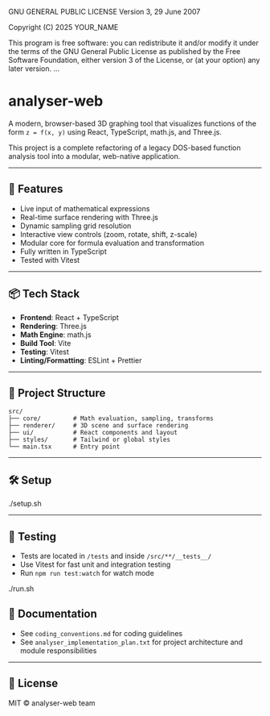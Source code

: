 GNU GENERAL PUBLIC LICENSE
Version 3, 29 June 2007

Copyright (C) 2025 YOUR_NAME

This program is free software: you can redistribute it and/or modify
it under the terms of the GNU General Public License as published by
the Free Software Foundation, either version 3 of the License, or
(at your option) any later version.
...


# analyser-web

A modern, browser-based 3D graphing tool that visualizes functions of the form `z = f(x, y)` using React, TypeScript, math.js, and Three.js.

This project is a complete refactoring of a legacy DOS-based function analysis tool into a modular, web-native application.

---

## 🚀 Features

- Live input of mathematical expressions
- Real-time surface rendering with Three.js
- Dynamic sampling grid resolution
- Interactive view controls (zoom, rotate, shift, z-scale)
- Modular core for formula evaluation and transformation
- Fully written in TypeScript
- Tested with Vitest

---

## 📦 Tech Stack

- **Frontend**: React + TypeScript
- **Rendering**: Three.js
- **Math Engine**: math.js
- **Build Tool**: Vite
- **Testing**: Vitest
- **Linting/Formatting**: ESLint + Prettier

---

## 📂 Project Structure

```
src/
├── core/         # Math evaluation, sampling, transforms
├── renderer/     # 3D scene and surface rendering
├── ui/           # React components and layout
├── styles/       # Tailwind or global styles
└── main.tsx      # Entry point
```

---

## 🛠️ Setup

./setup.sh

---

## 🧪 Testing

- Tests are located in `/tests` and inside `/src/**/__tests__/`
- Use Vitest for fast unit and integration testing
- Run `npm run test:watch` for watch mode

./run.sh


## 📘 Documentation

- See `coding_conventions.md` for coding guidelines
- See `analyser_implementation_plan.txt` for project architecture and module responsibilities

---

## 📄 License

MIT © analyser-web team